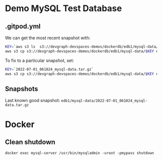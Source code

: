 # Demo MySQL Test Database

## .gitpod.yml

We can get the most recent snapshot with:

```bash
KEY=`aws s3 ls  s3://devgraph-devspaces-demos/dockerdb/edb1/mysql-data/ | awk '{print $4}' | sort | tail -n 1`
aws s3 cp s3://devgraph-devspaces-demos/dockerdb/edb1/mysql-data/$KEY edb1/mysql-data/
```

To fix to a particular snapshot, set:
```bash
KEY=`2022-07-01_061024_mysql-data.tar.gz`
aws s3 cp s3://devgraph-devspaces-demos/dockerdb/edb1/mysql-data/$KEY edb1/mysql-data/
```

## Snapshots

Last known good snapshot: `edb1/mysql-data/2022-07-01_061024_mysql-data.tar.gz`

# Docker 

## Clean shutdown

```
docker exec mysql-server /usr/bin/mysqladmin -uroot -pmypass shutdown
```